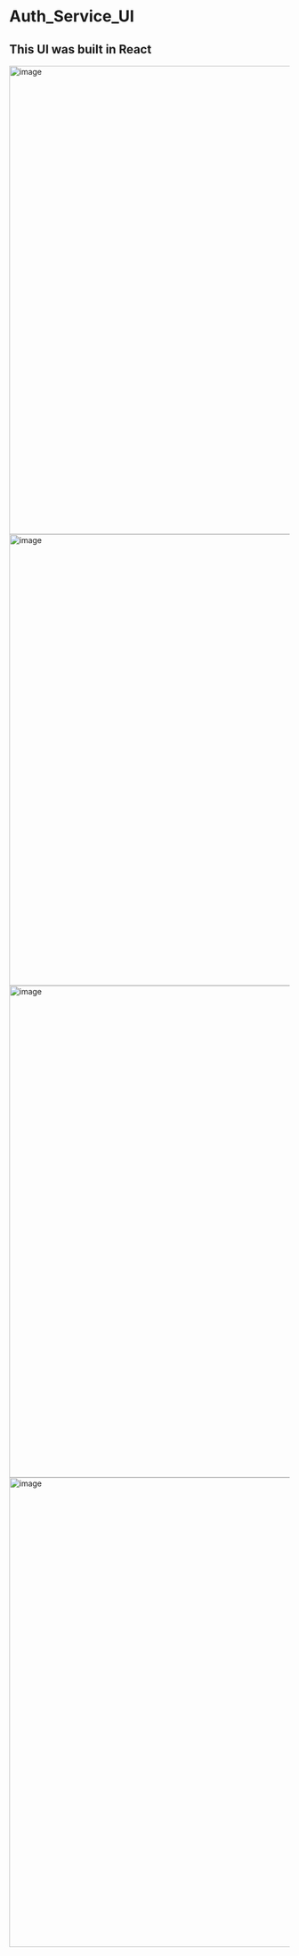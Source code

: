 # Auth_Service_UI 
## This UI was built in React
<img width="842" alt="image" src="https://user-images.githubusercontent.com/64009508/162573630-8ef5cf82-9c68-42fd-9321-9777037dc87e.png">

<img width="811" alt="image" src="https://user-images.githubusercontent.com/64009508/162573653-fcdcc30d-3008-40e6-ae37-fa6ea8f415b6.png">

<img width="884" alt="image" src="https://user-images.githubusercontent.com/64009508/161430038-3e1ee94e-32df-4f6f-b205-e6fe2f9f40d2.png">

<img width="844" alt="image" src="https://user-images.githubusercontent.com/64009508/162573687-72b711d2-08e8-462a-9a75-74f75b0cb03a.png">

